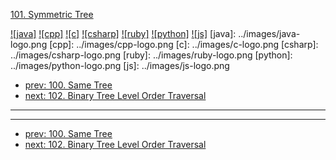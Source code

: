 [101. Symmetric Tree](https://leetcode.com/problems/symmetric-tree/)

[![java]](../java/101-symmetric-tree.md)
[![cpp]](../cpp/101-symmetric-tree.md)
[![c]](../c/101-symmetric-tree.md)
[![csharp]](../csharp/101-symmetric-tree.md)
[![ruby]](../ruby/101-symmetric-tree.md)
[![python]](../python/101-symmetric-tree.md)
[![js]](../js/101-symmetric-tree.md)
[java]: ../images/java-logo.png
[cpp]: ../images/cpp-logo.png
[c]: ../images/c-logo.png
[csharp]: ../images/csharp-logo.png
[ruby]: ../images/ruby-logo.png
[python]: ../images/python-logo.png
[js]: ../images/js-logo.png

- [prev: 100. Same Tree](100-same-tree.md)
- [next: 102. Binary Tree Level Order Traversal](102-binary-tree-level-order-traversal.md)

---



---

- [prev: 100. Same Tree](100-same-tree.md)
- [next: 102. Binary Tree Level Order Traversal](102-binary-tree-level-order-traversal.md)
